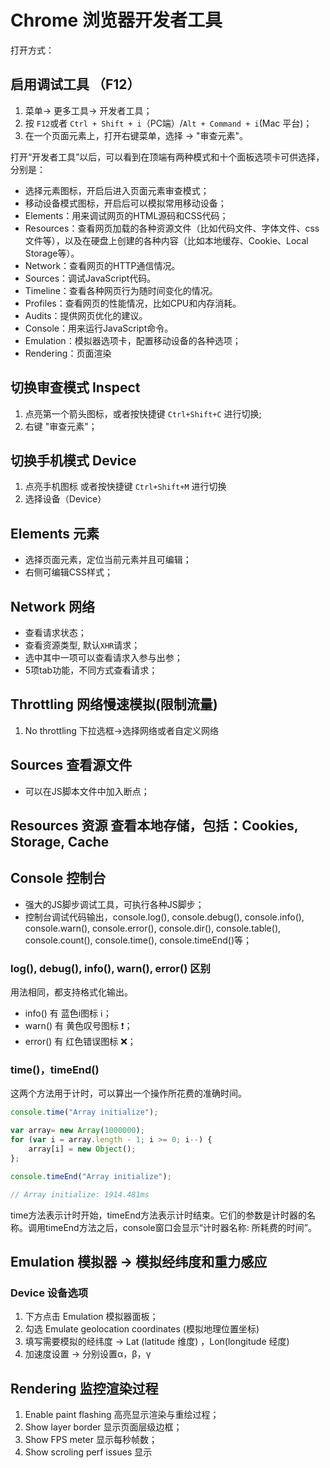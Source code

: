 # Chrome 浏览器开发者工具
打开方式：
## 启用调试工具 （F12）
1. 菜单-> 更多工具-> 开发者工具；
2. 按 `F12`或者 `Ctrl + Shift + i`（PC端）/`Alt + Command + i`(Mac 平台)；
3. 在一个页面元素上，打开右键菜单，选择 -> "审查元素"。  

打开“开发者工具”以后，可以看到在顶端有两种模式和十个面板选项卡可供选择，分别是：
* 选择元素图标，开启后进入页面元素审查模式；
* 移动设备模式图标，开启后可以模拟常用移动设备；  
* Elements：用来调试网页的HTML源码和CSS代码；
* Resources：查看网页加载的各种资源文件（比如代码文件、字体文件、css文件等），以及在硬盘上创建的各种内容（比如本地缓存、Cookie、Local Storage等）。
* Network：查看网页的HTTP通信情况。
* Sources：调试JavaScript代码。
* Timeline：查看各种网页行为随时间变化的情况。
* Profiles：查看网页的性能情况，比如CPU和内存消耗。
* Audits：提供网页优化的建议。
* Console：用来运行JavaScript命令。
* Emulation：模拟器选项卡，配置移动设备的各种选项；
*  Rendering：页面渲染

## 切换审查模式 Inspect
1. 点亮第一个箭头图标，或者按快捷键 `Ctrl+Shift+C` 进行切换;
2. 右键 "审查元素"；
## 切换手机模式 Device
1. 点亮手机图标 或者按快捷键 `Ctrl+Shift+M` 进行切换
2. 选择设备（Device）

## Elements 元素
* 选择页面元素，定位当前元素并且可编辑；
* 右侧可编辑CSS样式；
## Network 网络
* 查看请求状态；
* 查看资源类型, 默认`XHR`请求；
* 选中其中一项可以查看请求入参与出参；
* 5项tab功能，不同方式查看请求；
## Throttling 网络慢速模拟(限制流量)
1. No throttling 下拉选框->选择网络或者自定义网络
## Sources 查看源文件
* 可以在JS脚本文件中加入断点；
## Resources 资源 查看本地存储，包括：Cookies, Storage, Cache
## Console 控制台
* 强大的JS脚步调试工具，可执行各种JS脚步；
* 控制台调试代码输出，console.log(), console.debug(), console.info(), console.warn(), console.error(), console.dir(), console.table(), console.count(), console.time(), console.timeEnd()等；

### log(), debug(), info(), warn(), error() 区别
用法相同，都支持格式化输出。
* info() 有 蓝色i图标 :information_source:；
* warn() 有 黄色叹号图标 :heavy_exclamation_mark:；
* error() 有 红色错误图标 :x:；
### time()，timeEnd()
这两个方法用于计时，可以算出一个操作所花费的准确时间。
```javascript
console.time("Array initialize");

var array= new Array(1000000);
for (var i = array.length - 1; i >= 0; i--) {
    array[i] = new Object();
};

console.timeEnd("Array initialize");

// Array initialize: 1914.481ms
```
time方法表示计时开始，timeEnd方法表示计时结束。它们的参数是计时器的名称。调用timeEnd方法之后，console窗口会显示“计时器名称: 所耗费的时间”。
## Emulation 模拟器 -> 模拟经纬度和重力感应
### Device 设备选项
1. 下方点击 Emulation 模拟器面板；
2. 勾选 Emulate geolocation coordinates (模拟地理位置坐标)
3. 填写需要模拟的经纬度 -> Lat (latitude 维度) ，Lon(longitude 经度)
4. 加速度设置 -> 分别设置α，β，γ
## Rendering 监控渲染过程
1. Enable paint flashing 高亮显示渲染与重绘过程；
2. Show layer border 显示页面层级边框；
3. Show FPS meter 显示每秒帧数；
4. Show scroling perf issues 显示
